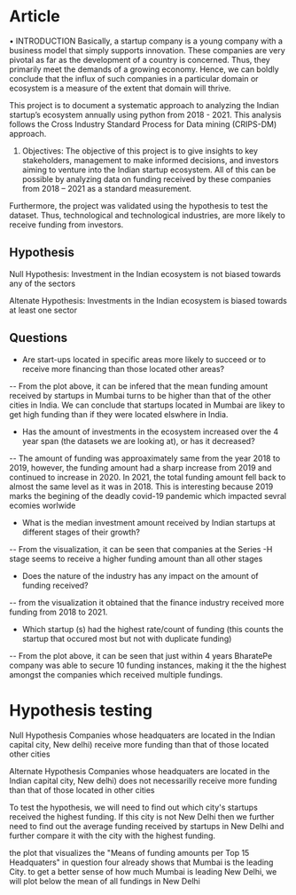 # Article
•	INTRODUCTION
Basically, a startup company is a young company with a business model that simply supports innovation. These companies are very pivotal as far as the development of a country is concerned. Thus, they primarily meet the demands of a growing economy. Hence, we can boldly conclude that the influx of such companies in a particular domain or ecosystem is a measure of the extent that domain will thrive. 

This project is to document a systematic approach to analyzing the Indian startup’s ecosystem annually using python from 2018 - 2021. This analysis follows the Cross Industry Standard Process for Data mining (CRIPS-DM) approach.

1.	Objectives:
The objective of this project is to give insights to key stakeholders, management to make informed decisions, and investors aiming to venture into the Indian startup ecosystem.  All of this can be possible by analyzing data on funding received by these companies from 2018 – 2021 as a standard measurement.

Furthermore, the project was validated using the hypothesis to test the dataset. Thus, technological and technological industries, are more likely to receive funding from investors.

## Hypothesis
Null Hypothesis: Investment in the Indian ecosystem is not biased towards any of the sectors

Altenate Hypothesis: Investments in the Indian ecosystem is biased towards at least one sector

## Questions
- Are start-ups located in specific areas more likely to succeed or to receive more financing than those located other areas?

-- From the plot above, it can be infered that the mean funding amount received by startups in Mumbai turns to be higher than that of the other cities in India. We can conclude that startups located in Mumbai are likey to get high funding than if they were located elswhere in India.

- Has the amount of investments in the ecosystem increased over the 4 year span (the datasets we are looking at), or has it decreased?

-- The amount of funding was approaximately same from the year 2018 to 2019, however, the funding amount had a sharp increase from 2019 and continued to increase in 2020. In 2021, the total funding amount fell back to almost the same level as it was in 2018. This is interesting because 2019 marks the begining of the deadly covid-19 pandemic which impacted sevral ecomies worlwide

- What is the median investment amount received by Indian startups at different stages of their growth?

-- From the visualization, it can be seen that companies at the Series -H stage seems to receive a higher funding amount than all other stages

- Does the nature of the industry has any impact on the amount of funding received?

-- from the visualization it obtained that the finance industry received more funding from 2018 to 2021.


- Which startup (s) had the highest rate/count of funding (this counts the startup that occured most but not with duplicate funding)

-- From the plot above, it can be seen that just within 4 years BharatePe company was able to secure 10 funding instances, making it the the highest amongst the companies which received multiple fundings.

# Hypothesis testing
Null Hypothesis
Companies whose headquaters are located in the Indian capital city, New delhi) receive more funding than that of those located other cities

Alternate Hypothesis
Companies whose headquaters are located in the Indian capital city, New delhi) does not necessarilly receive more funding than that of those located in other cities

To test the hypothesis, we will need to find out which city's startups received the highest funding. If this city is not New Delhi then we further need to find out the average funding received by startups in New Delhi and further compare it with the city with the highest funding.

the plot that visualizes the "Means of funding amounts per Top 15 Headquaters" in question four already shows that Mumbai is the leading City. to get a better sense of how much Mumbai is leading New Delhi, we will plot below the mean of all fundings in New Delhi